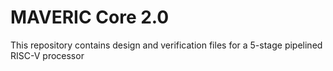 # MAVERIC Core 2.0
This repository contains design and verification files for a 5-stage pipelined RISC-V processor
